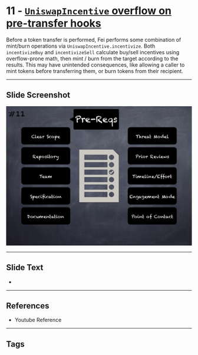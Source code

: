 
# 11 - [`UniswapIncentive` overflow on pre-transfer hooks](./`UniswapIncentive`%20overflow%20on%20pre-transfer%20hooks.md)

 Before a token transfer is performed, Fei performs some combination of mint/burn operations via `UniswapIncentive.incentivize`. Both `incentivizeBuy` and `incentivizeSell` calculate buy/sell incentives using overflow-prone math, then mint / burn from the target according to the results. This may have unintended consequences, like allowing a caller to mint tokens before transferring them, or burn tokens from their recipient.


___
## Slide Screenshot
![011.png](../../images/6.Audit%20Techniques%20and%20Tools%20101/011.png)
___
## Slide Text
- 
___
## References
- Youtube Reference
___
## Tags
